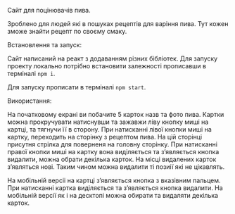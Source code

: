 Сайт для поцінювачів пива.

Зроблено для людей які в пошуках рецептів для варіння пива. Тут кожен зможе
знайти рецепт по своєму смаку.

Встановлення та запуск:

Сайт написаний на реакт з додаванням різних бібліотек. Для запуску проекту
локально потрібно встановити залежності прописавши в терміналі `npm i`.

Для запуску прописати в терміналі `npm start`.

Використання:

На початковому екрані ви побачите 5 карток назв та фото пива.
Картки можна прокручувати натиснувши та зажавжи ліву кнопку миші на картці, та тягнучи її в сторону.
При натисканні лівої кнопки миші на картку, переходить на сторінку з рецептом пива. На цій сторінці присутня стрілка для поверненя на головну сторінку.
При натисканні правої кнопки миші на картку вона виділяється та зʼявляється кнопка видалити, можна обрати декілька карток.
На місці видалених карток зʼявляться нові. Таким чином можна видалити ті позиії які не цікавлять.

На мобільній версіі на картці зʼявляється кнопка з вказівним пальцем. При натисканні картка виділяється та зʼявляється кнопка видалити. На мобільній версії як і на десктопі можна обирати та видаляти декілька карток.
